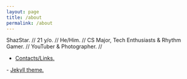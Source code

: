 ```yaml
---
layout: page
title: /about
permalink: /about
---
```

ShazStar. // 21 y/o. // He/Him. // CS Major, Tech Enthusiasts & Rhythm Gamer. // YouTuber & Photographer. //

- <a href="https://shazstar.github.io/contacts">Contacts/Links.</a>
<p></p>
- <a href="https://github.com/b2a3e8/jekyll-theme-console">Jekyll theme.</a>
